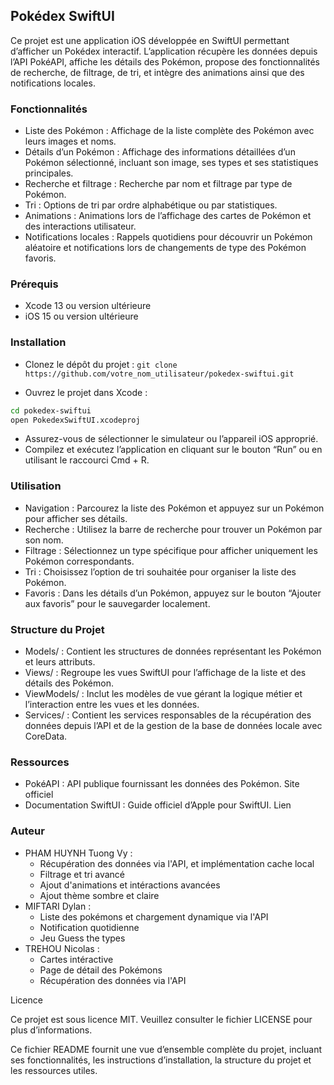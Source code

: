 ## Pokédex SwiftUI

Ce projet est une application iOS développée en SwiftUI permettant d’afficher un Pokédex interactif. L’application récupère les données depuis l’API PokéAPI, 
affiche les détails des Pokémon, propose des fonctionnalités de recherche, de filtrage, de tri, et intègre des animations ainsi que des notifications 
locales.

### Fonctionnalités
- Liste des Pokémon : Affichage de la liste complète des Pokémon avec leurs images et noms.
- Détails d’un Pokémon : Affichage des informations détaillées d’un Pokémon sélectionné, incluant son image, ses types et ses statistiques principales.
- Recherche et filtrage : Recherche par nom et filtrage par type de Pokémon.
- Tri : Options de tri par ordre alphabétique ou par statistiques.
- Animations : Animations lors de l’affichage des cartes de Pokémon et des interactions utilisateur.
- Notifications locales : Rappels quotidiens pour découvrir un Pokémon aléatoire et notifications lors de changements de type des Pokémon favoris.

### Prérequis
- Xcode 13 ou version ultérieure
- iOS 15 ou version ultérieure

### Installation
- Clonez le dépôt du projet : `git clone https://github.com/votre_nom_utilisateur/pokedex-swiftui.git`


- Ouvrez le projet dans Xcode :

```bash
cd pokedex-swiftui
open PokedexSwiftUI.xcodeproj
```
- Assurez-vous de sélectionner le simulateur ou l’appareil iOS approprié.
- Compilez et exécutez l’application en cliquant sur le bouton “Run” ou en utilisant le raccourci Cmd + R.

### Utilisation
- Navigation : Parcourez la liste des Pokémon et appuyez sur un Pokémon pour afficher ses détails.
- Recherche : Utilisez la barre de recherche pour trouver un Pokémon par son nom.
- Filtrage : Sélectionnez un type spécifique pour afficher uniquement les Pokémon correspondants.
- Tri : Choisissez l’option de tri souhaitée pour organiser la liste des Pokémon.
- Favoris : Dans les détails d’un Pokémon, appuyez sur le bouton “Ajouter aux favoris” pour le sauvegarder localement.

### Structure du Projet
- Models/ : Contient les structures de données représentant les Pokémon et leurs attributs.
- Views/ : Regroupe les vues SwiftUI pour l’affichage de la liste et des détails des Pokémon.
- ViewModels/ : Inclut les modèles de vue gérant la logique métier et l’interaction entre les vues et les données.
- Services/ : Contient les services responsables de la récupération des données depuis l’API et de la gestion de la base de données locale avec CoreData.

### Ressources
- PokéAPI : API publique fournissant les données des Pokémon. Site officiel
- Documentation SwiftUI : Guide officiel d’Apple pour SwiftUI. Lien

### Auteur
- PHAM HUYNH Tuong Vy :
  - Récupération des données via l'API, et implémentation cache local
  - Filtrage et tri avancé
  - Ajout d'animations et intéractions avancées
  - Ajout thème sombre et claire
- MIFTARI Dylan :
  - Liste des pokémons et chargement dynamique via l'API
  - Notification quotidienne
  - Jeu Guess the types
- TREHOU Nicolas :
  - Cartes intéractive
  - Page de détail des Pokémons
  - Récupération des données via l'API

Licence

Ce projet est sous licence MIT. Veuillez consulter le fichier LICENSE pour plus d’informations.

Ce fichier README fournit une vue d’ensemble complète du projet, incluant ses fonctionnalités, les instructions d’installation, la structure du projet et les ressources utiles.
